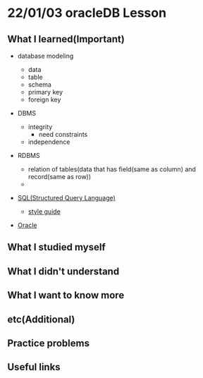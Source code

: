 # 22/01/03 oracleDB Lesson

## What I learned(Important)

* database modeling
    * data
    * table
    * schema
    * primary key
    * foreign key
* DBMS
    * integrity
        * need constraints
    * independence
* RDBMS
    * relation of tables(data that has field(same as column) and record(same as row))
    *
* [SQL(Structured Query Language)](http://tcpschool.com/mysql/mysql_basic_syntax)
    * [style guide](https://kaki104.tistory.com/722)

* [Oracle](https://docs.oracle.com/en/database/oracle/oracle-database/21/cncpt/introduction-to-oracle-database.html#GUID-A42A6EF0-20F8-4F4B-AFF7-09C100AE581E)

## What I studied myself

## What I didn't understand

## What I want to know more

## etc(Additional)

## Practice problems

## Useful links